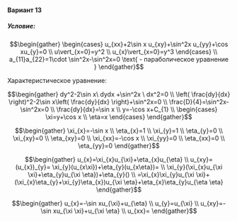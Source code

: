 ﻿#### Вариант 13
##### Условие:

$$\begin{gather}
\begin{cases}
u_{xx}+2\sin x u_{xy}+\sin^2x u_{yy}+\cos xu_{y}=0 \\ 
u\vert_{x=0}=y^2 \\ 
u_{x}\vert_{x=0}=y^3
\end{cases} \\ 
a_{11}a_{22}=1\cdot \sin^2x-\sin^2x=0 \text{ - параболическое уравнение }
\end{gather}$$


Характеристическое уравнение:

$$\begin{gather}
 dy^2-2\sin x\ dydx +\sin^2x \ dx^2=0  \\ 
\left( \frac{dy}{dx} \right)^2-2\sin x\left( \frac{dy}{dx} \right)+\sin^2x=0  \\ 
\frac{D}{4}=\sin^2x-\sin^2x=0  \\ 
\frac{dy}{dx}=\sin x  \\ 
y=-\cos x+C_{1}  \\ 
\begin{cases}
\xi=y+\cos x  \\ 
\eta=x
\end{cases}
\end{gather}$$


$$\begin{gather}
\xi_{x}=-\sin x  \\ 
\eta_{x}=1  \\ 
\xi_{y}=1  \\ 
\eta_{y}=0  \\ 
\xi_{xy}=0  \\ 
\eta_{xy}=0  \\ 
\xi_{xx}=-\cos x  \\ 
\xi_{yy}=0  \\ 
\eta_{xx}=0  \\ 
\eta_{yy}=0 
\end{gather}$$


$$\begin{gather}
u_{x}=\xi_{x}u_{\xi}+\eta_{x}u_{\eta}  \\ 
u_{xy}=(u_{x})_{y}= \xi_{y}(u_{x\xi})+\eta_{y}(u_{x\eta})=  \\ 
\xi_{y}(\xi_{x}u_{\xi \xi}+\eta_{y}u_{\xi \eta})+\eta_{y}() \\ 
=\xi_{x}\xi_{y}u_{\xi \xi}+(\xi_{x}\eta_{y}+\xi_{y}\eta_{x})u_{\xi \eta}+\eta_{x}\eta_{y}u_{\eta \eta}
\end{gather}$$


$$\begin{gather}
u_{x}=-\sin xu_{\xi}+u_{\eta}  \\ 
u_{y}=u_{\xi}  \\ 
u_{xy}=-\sin xu_{\xi \xi}+u_{\xi \eta}  \\ 
u_{xx}=
\end{gather}$$

